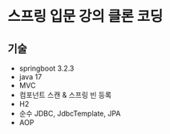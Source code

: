 # 스프링 입문 강의 클론 코딩

## 기술
- springboot 3.2.3
- java 17
- MVC
- 컴포넌트 스캔 & 스프링 빈 등록
- H2
- 순수 JDBC, JdbcTemplate, JPA
- AOP